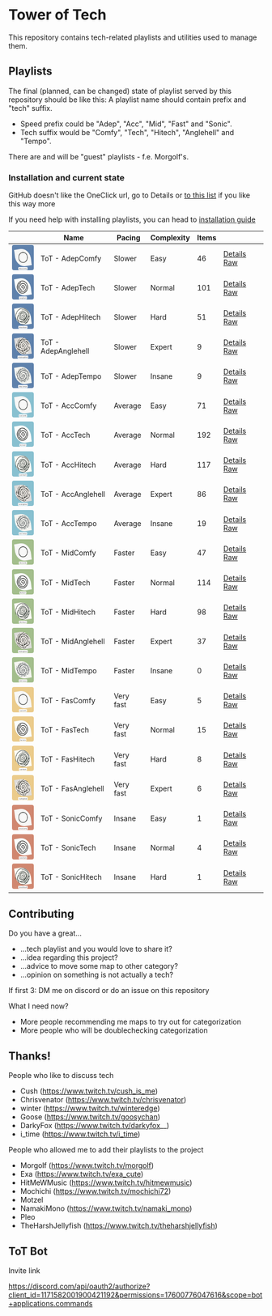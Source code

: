 # Tower of Tech

This repository contains tech-related playlists and utilities used to manage them.

## Playlists


The final (planned, can be changed) state of playlist served by this repository should be like this:
A playlist name should contain prefix and "tech" suffix.
  

* Speed prefix could be "Adep", "Acc", "Mid", "Fast" and "Sonic".
* Tech suffix would be "Comfy", "Tech", "Hitech", "Anglehell" and "Tempo".

There are and will be "guest" playlists - f.e. Morgolf's.

### Installation and current state

GitHub doesn't like the OneClick url, go to Details or [to this list](https://tower-of-tech-editor.deno.dev/home/browse) if you like this way more

If you need help with installing playlists, you can head to [installation guide](https://tower-of-tech-editor.deno.dev/home/playlist-install-guide/)

|                                                                                                              | Name                | Pacing    | Complexity | Items |                                                                                                                                                                                               |
| ------------------------------------------------------------------------------------------------------------ | ------------------- | --------- | ---------- | ----- | --------------------------------------------------------------------------------------------------------------------------------------------------------------------------------------------- |
| <img style="border-radius: 0.25rem;" src="./migrated/covers/AdepComfy.png" height="50px" width="50px" />     | ToT - AdepComfy     | Slower    | Easy       | 46    | [Details](https://tower-of-tech-editor.deno.dev/home/playlist/01HK8XCHRH8RDXEEP9F4211NVG/details) [Raw](https://tower-of-tech-editor.deno.dev/api/v1/playlist/get/01HK8XCHRH8RDXEEP9F4211NVG) |
| <img style="border-radius: 0.25rem;" src="./migrated/covers/AdepTech.png" height="50px" width="50px" />      | ToT - AdepTech      | Slower    | Normal     | 101   | [Details](https://tower-of-tech-editor.deno.dev/home/playlist/01HK8XCHRJMANCHBSA0CVA354H/details) [Raw](https://tower-of-tech-editor.deno.dev/api/v1/playlist/get/01HK8XCHRJMANCHBSA0CVA354H) |
| <img style="border-radius: 0.25rem;" src="./migrated/covers/AdepHitech.png" height="50px" width="50px" />    | ToT - AdepHitech    | Slower    | Hard       | 51    | [Details](https://tower-of-tech-editor.deno.dev/home/playlist/01HK8XCHRNPHBZSJMKFWBPKD32/details) [Raw](https://tower-of-tech-editor.deno.dev/api/v1/playlist/get/01HK8XCHRNPHBZSJMKFWBPKD32) |
| <img style="border-radius: 0.25rem;" src="./migrated/covers/AdepAnglehell.png" height="50px" width="50px" /> | ToT - AdepAnglehell | Slower    | Expert     | 9     | [Details](https://tower-of-tech-editor.deno.dev/home/playlist/01HM4203RYZX1QKGFSX53GTJ1A/details) [Raw](https://tower-of-tech-editor.deno.dev/api/v1/playlist/get/01HM4203RYZX1QKGFSX53GTJ1A) |
| <img style="border-radius: 0.25rem;" src="./migrated/covers/AdepTempo.png" height="50px" width="50px" />     | ToT - AdepTempo     | Slower    | Insane     | 9     | [Details](https://tower-of-tech-editor.deno.dev/home/playlist/01HM4203S9ZDF4C4SR1CF25JPN/details) [Raw](https://tower-of-tech-editor.deno.dev/api/v1/playlist/get/01HM4203S9ZDF4C4SR1CF25JPN) |
| <img style="border-radius: 0.25rem;" src="./migrated/covers/AccComfy.png" height="50px" width="50px" />      | ToT - AccComfy      | Average   | Easy       | 71    | [Details](https://tower-of-tech-editor.deno.dev/home/playlist/01HK8XCHR9VPKXQ898F7TPWVFM/details) [Raw](https://tower-of-tech-editor.deno.dev/api/v1/playlist/get/01HK8XCHR9VPKXQ898F7TPWVFM) |
| <img style="border-radius: 0.25rem;" src="./migrated/covers/AccTech.png" height="50px" width="50px" />       | ToT - AccTech       | Average   | Normal     | 192   | [Details](https://tower-of-tech-editor.deno.dev/home/playlist/01HK8XCHQ6KFWB4MRA796Q0245/details) [Raw](https://tower-of-tech-editor.deno.dev/api/v1/playlist/get/01HK8XCHQ6KFWB4MRA796Q0245) |
| <img style="border-radius: 0.25rem;" src="./migrated/covers/AccHitech.png" height="50px" width="50px" />     | ToT - AccHitech     | Average   | Hard       | 117   | [Details](https://tower-of-tech-editor.deno.dev/home/playlist/01HK8XCHRDHER45YMZ7XDS0RZ6/details) [Raw](https://tower-of-tech-editor.deno.dev/api/v1/playlist/get/01HK8XCHRDHER45YMZ7XDS0RZ6) |
| <img style="border-radius: 0.25rem;" src="./migrated/covers/AccAnglehell.png" height="50px" width="50px" />  | ToT - AccAnglehell  | Average   | Expert     | 86    | [Details](https://tower-of-tech-editor.deno.dev/home/playlist/01HK8XCHQCFJCC8B6BJNY2F0A1/details) [Raw](https://tower-of-tech-editor.deno.dev/api/v1/playlist/get/01HK8XCHQCFJCC8B6BJNY2F0A1) |
| <img style="border-radius: 0.25rem;" src="./migrated/covers/AccTempo.png" height="50px" width="50px" />      | ToT - AccTempo      | Average   | Insane     | 19    | [Details](https://tower-of-tech-editor.deno.dev/home/playlist/01HK8XCHRRG9MJ0QM2FT5ZP6SP/details) [Raw](https://tower-of-tech-editor.deno.dev/api/v1/playlist/get/01HK8XCHRRG9MJ0QM2FT5ZP6SP) |
| <img style="border-radius: 0.25rem;" src="./migrated/covers/MidComfy.png" height="50px" width="50px" />      | ToT - MidComfy      | Faster    | Easy       | 47    | [Details](https://tower-of-tech-editor.deno.dev/home/playlist/01HM4203SPHDAP94MS02S49JC6/details) [Raw](https://tower-of-tech-editor.deno.dev/api/v1/playlist/get/01HM4203SPHDAP94MS02S49JC6) |
| <img style="border-radius: 0.25rem;" src="./migrated/covers/MidTech.png" height="50px" width="50px" />       | ToT - MidTech       | Faster    | Normal     | 114   | [Details](https://tower-of-tech-editor.deno.dev/home/playlist/01HK8XCHRK0NSY3PNTPPBJ0X1F/details) [Raw](https://tower-of-tech-editor.deno.dev/api/v1/playlist/get/01HK8XCHRK0NSY3PNTPPBJ0X1F) |
| <img style="border-radius: 0.25rem;" src="./migrated/covers/MidHitech.png" height="50px" width="50px" />     | ToT - MidHitech     | Faster    | Hard       | 98    | [Details](https://tower-of-tech-editor.deno.dev/home/playlist/01HK8XCHPPDM9XD77EGJCVTA81/details) [Raw](https://tower-of-tech-editor.deno.dev/api/v1/playlist/get/01HK8XCHPPDM9XD77EGJCVTA81) |
| <img style="border-radius: 0.25rem;" src="./migrated/covers/MidAnglehell.png" height="50px" width="50px" />  | ToT - MidAnglehell  | Faster    | Expert     | 37    | [Details](https://tower-of-tech-editor.deno.dev/home/playlist/01HM4203SHXNGDMWZVY685MDVR/details) [Raw](https://tower-of-tech-editor.deno.dev/api/v1/playlist/get/01HM4203SHXNGDMWZVY685MDVR) |
| <img style="border-radius: 0.25rem;" src="./migrated/covers/MidTempo.png" height="50px" width="50px" />      | ToT - MidTempo      | Faster    | Insane     | 0     | [Details](https://tower-of-tech-editor.deno.dev/home/playlist/01HM7KRRZ7H0XFCNX8D9WY5ATP/details) [Raw](https://tower-of-tech-editor.deno.dev/api/v1/playlist/get/01HM7KRRZ7H0XFCNX8D9WY5ATP) |
| <img style="border-radius: 0.25rem;" src="./migrated/covers/FasComfy.png" height="50px" width="50px" />      | ToT - FasComfy      | Very fast | Easy       | 5     | [Details](https://tower-of-tech-editor.deno.dev/home/playlist/01HM4203RT18K3SZ4VEJ79E12G/details) [Raw](https://tower-of-tech-editor.deno.dev/api/v1/playlist/get/01HM4203RT18K3SZ4VEJ79E12G) |
| <img style="border-radius: 0.25rem;" src="./migrated/covers/FasTech.png" height="50px" width="50px" />       | ToT - FasTech       | Very fast | Normal     | 15    | [Details](https://tower-of-tech-editor.deno.dev/home/playlist/01HM4203RR9TZ2KAYG3BQ4ZJRV/details) [Raw](https://tower-of-tech-editor.deno.dev/api/v1/playlist/get/01HM4203RR9TZ2KAYG3BQ4ZJRV) |
| <img style="border-radius: 0.25rem;" src="./migrated/covers/FasHitech.png" height="50px" width="50px" />     | ToT - FasHitech     | Very fast | Hard       | 8     | [Details](https://tower-of-tech-editor.deno.dev/home/playlist/01HM4203S214YAVEJ6NWWE3KF0/details) [Raw](https://tower-of-tech-editor.deno.dev/api/v1/playlist/get/01HM4203S214YAVEJ6NWWE3KF0) |
| <img style="border-radius: 0.25rem;" src="./migrated/covers/FasAnglehell.png" height="50px" width="50px" />  | ToT - FasAnglehell  | Very fast | Expert     | 6     | [Details](https://tower-of-tech-editor.deno.dev/home/playlist/01HM4203SQNWEVXQ5KPVXY8QHJ/details) [Raw](https://tower-of-tech-editor.deno.dev/api/v1/playlist/get/01HM4203SQNWEVXQ5KPVXY8QHJ) |
| <img style="border-radius: 0.25rem;" src="./migrated/covers/SonicComfy.png" height="50px" width="50px" />    | ToT - SonicComfy    | Insane    | Easy       | 1     | [Details](https://tower-of-tech-editor.deno.dev/home/playlist/01HM7KRS01RR2YY4PSBN4F7VE5/details) [Raw](https://tower-of-tech-editor.deno.dev/api/v1/playlist/get/01HM7KRS01RR2YY4PSBN4F7VE5) |
| <img style="border-radius: 0.25rem;" src="./migrated/covers/SonicTech.png" height="50px" width="50px" />     | ToT - SonicTech     | Insane    | Normal     | 4     | [Details](https://tower-of-tech-editor.deno.dev/home/playlist/01HM4203SGVE0M1ZBPQ89F42K7/details) [Raw](https://tower-of-tech-editor.deno.dev/api/v1/playlist/get/01HM4203SGVE0M1ZBPQ89F42K7) |
| <img style="border-radius: 0.25rem;" src="./migrated/covers/SonicHitech.png" height="50px" width="50px" />   | ToT - SonicHitech   | Insane    | Hard       | 1     | [Details](https://tower-of-tech-editor.deno.dev/home/playlist/01HM7KRRZGV8Q5F7FXDK9FDGYG/details) [Raw](https://tower-of-tech-editor.deno.dev/api/v1/playlist/get/01HM7KRRZGV8Q5F7FXDK9FDGYG) |

## Contributing

Do you have a great...

* ...tech playlist and you would love to share it?
* ...idea regarding this project?
* ...advice to move some map to other category?
* ...opinion on something is not actually a tech?

If first 3: DM me on discord or do an issue on this repository

What I need now?

* More people recommending me maps to try out for categorization
* More people who will be doublechecking categorization

## Thanks!

People who like to discuss tech

* Cush (https://www.twitch.tv/cush_is_me)
* Chrisvenator (https://www.twitch.tv/chrisvenator)
* winter (https://www.twitch.tv/winteredge)
* Goose (https://www.twitch.tv/goosychan)
* DarkyFox (https://www.twitch.tv/darkyfox__)
* i_time (https://www.twitch.tv/i_time)

People who allowed me to add their playlists to the project

* Morgolf (https://www.twitch.tv/morgolf)
* Exa (https://www.twitch.tv/exa_cute)
* HitMeWMusic (https://www.twitch.tv/hitmewmusic)
* Mochichi (https://www.twitch.tv/mochichi72)
* Motzel
* NamakiMono (https://www.twitch.tv/namaki_mono)
* Pleo
* TheHarshJellyfish (https://www.twitch.tv/theharshjellyfish)

## ToT Bot

Invite link

https://discord.com/api/oauth2/authorize?client_id=1171582001900421192&permissions=17600776047616&scope=bot+applications.commands

